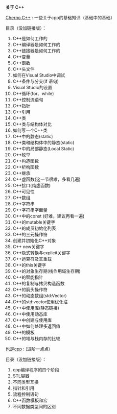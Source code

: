 **关于 C++**

[Cherno C++](Cherno_C++.md) : 一些关于cpp的基础知识（基础中的基础）

目录（没加链接版）：

1. C++是如何工作的
2. C++编译器是如何工作的
3. C++链接器是如何工作的
4. C++变量
5. C++函数
6.  C++头文件
7.  如何在Visual Studio中调试
8.  C++条件与分支(if 语句)
9.  Visual Studio的设置
10. C++循环(for、while)
11. C++控制流语句
12. C++指针
13. C++引用
14. C++类
15. C++类与结构体对比
16. 如何写一个C++类
17. C++中的静态(static)
18. C++类和结构体中的静态(static)
19. C++中的局部静态(Local Static)
20. C++枚举
21. C++构造函数
22. C++析构函数
23. C++继承
24. C++虚函数(这一节很难，多看几遍)
25. C++接口(纯虚函数)
26. C++可见性
27. C++数组
28. C++字符串
29. C++字符串字面量
30. C++中的const (好难，建议再看一遍)
31. C++的mutable关键字
32. C++的成员初始化列表
33. C++的三元操作符
34. 创建并初始化C++对象
35. C++ new关键字
36. C++隐式转换与explicit关键字
37. C++运算符及其重载
38. C++的this关键字
39. C++的对象生存期(栈作用域生存期)
40. C++的智能指针
41. C++的复制与拷贝构造函数
42. C++的箭头操作符
43. C++的动态数组(std:Vector)
44. C++的std:vector使用优化注
45. C++中使用库(静态链接)
46. C++中使用动态库
47. C++中创建与使用库
48. C++中如何处理多返回值
49. C++的模板
50. C++的堆与栈内存的比较


[也是cpp](Cpp.md) : (进阶一点点)

目录（没加链接版）：

1. cpp编译程序的四个阶段
2. STL容器
3. 不同类型互换
6. 指针和引用
5. 流程控制语句
5. C++函数模板和宏
6. 不同数据类型间的区别
